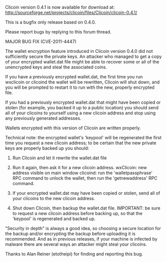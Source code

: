 Clicoin version 0.4.1 is now available for download at:
http://sourceforge.net/projects/clicoin/files/Clicoin/clicoin-0.4.1/

This is a bugfix only release based on 0.4.0.

Please report bugs by replying to this forum thread.

MAJOR BUG FIX  (CVE-2011-4447)

The wallet encryption feature introduced in Clicoin version 0.4.0 did not sufficiently secure the private keys. An attacker who
managed to get a copy of your encrypted wallet.dat file might be able to recover some or all of the unencrypted keys and steal the
associated coins.

If you have a previously encrypted wallet.dat, the first time you run wxclicoin or clicoind the wallet will be rewritten, Clicoin will
shut down, and you will be prompted to restart it to run with the new, properly encrypted file.

If you had a previously encrypted wallet.dat that might have been copied or stolen (for example, you backed it up to a public
location) you should send all of your clicoins to yourself using a new clicoin address and stop using any previously generated addresses.

Wallets encrypted with this version of Clicoin are written properly.

Technical note: the encrypted wallet's 'keypool' will be regenerated the first time you request a new clicoin address; to be certain that the
new private keys are properly backed up you should:

1. Run Clicoin and let it rewrite the wallet.dat file

2. Run it again, then ask it for a new clicoin address.
wxClicoin: new address visible on main window
clicoind: run the 'walletpassphrase' RPC command to unlock the wallet,  then run the 'getnewaddress' RPC command.

3. If your encrypted wallet.dat may have been copied or stolen, send all of your clicoins to the new clicoin address.

4. Shut down Clicoin, then backup the wallet.dat file.
IMPORTANT: be sure to request a new clicoin address before backing up, so that the 'keypool' is regenerated and backed up.

"Security in depth" is always a good idea, so choosing a secure location for the backup and/or encrypting the backup before uploading it is recommended. And as in previous releases, if your machine is infected by malware there are several ways an attacker might steal your clicoins.

Thanks to Alan Reiner (etotheipi) for finding and reporting this bug.
